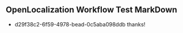 ## OpenLocalization Workflow Test MarkDown
* d29f38c2-6f59-4978-bead-0c5aba098ddb thanks!

<!--HONumber=Jul16_HO2-->


